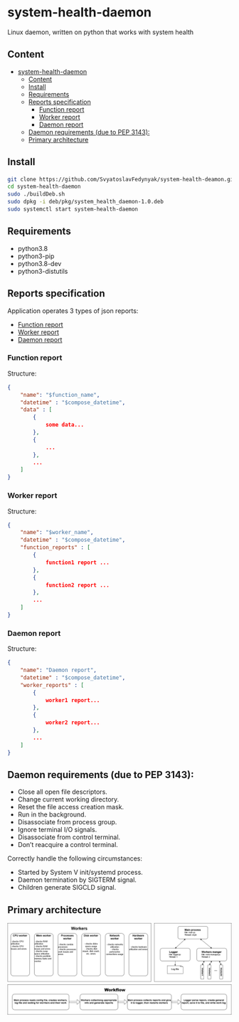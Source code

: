 # system-health-daemon
Linux daemon, written on python that works with system health

## Content

- [system-health-daemon](#system-health-daemon)
  - [Content](#content)
  - [Install](#install)
  - [Requirements](#requirements)
  - [Reports specification](#reports-specification)
    - [Function report](#function-report)
    - [Worker report](#worker-report)
    - [Daemon report](#daemon-report)
  - [Daemon requirements (due to PEP 3143):](#daemon-requirements-due-to-pep-3143)
  - [Primary architecture](#primary-architecture)

## Install 

```bash
git clone https://github.com/SvyatoslavFedynyak/system-health-deamon.git
cd system-health-daemon
sudo ./buildDeb.sh
sudo dpkg -i deb/pkg/system_health_daemon-1.0.deb
sudo systemctl start system-health-daemon
```

## Requirements

- python3.8 
- python3-pip 
- python3.8-dev 
- python3-distutils

## Reports specification

Application operates 3 types of json reports:

- [Function report](#function-report)
- [Worker report](#worker-report)
- [Daemon report](#daemon-report)

### Function report

Structure:
```json
{
    "name": "$function_name",
    "datetime" : "$compose_datetime",
    "data" : [
        {
            some data...
        },
        {
            ...
        },
        ...
    ]
}
```

### Worker report

Structure:
```json
{
    "name": "$worker_name",
    "datetime" : "$compose_datetime",
    "function_reports" : [
        {
            function1 report ...
        },
        {
            function2 report ...
        },
        ...
    ]
}
```

### Daemon report

Structure:
```json
{
    "name": "Daemon report",
    "datetime" : "$compose_datetime",
    "worker_reports" : [
        {
            worker1 report...
        },
        {
            worker2 report...
        },
        ...
    ]
}
```

## Daemon requirements (due to PEP 3143):

- Close all open file descriptors.
- Change current working directory.
- Reset the file access creation mask.
- Run in the background.
- Disassociate from process group.
- Ignore terminal I/O signals.
- Disassociate from control terminal.
- Don’t reacquire a control terminal.

Correctly handle the following circumstances:

- Started by System V init/systemd process.
- Daemon termination by SIGTERM signal.
- Children generate SIGCLD signal.



## Primary architecture

![Primary architecture](https://github.com/SvyatoslavFedynyak/system-health-deamon/blob/master/images/deamon-arch.jpg)
